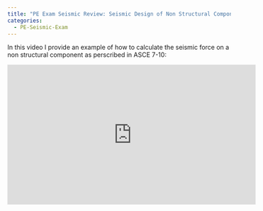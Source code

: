 ```yaml
---
title: "PE Exam Seismic Review: Seismic Design of Non Structural Components per ASCE 7"
categories:
  - PE-Seismic-Exam
---
```



In this video I provide an example of how to calculate the seismic force on a non structural component as perscribed in ASCE 7-10:
<br>
<iframe width="560" height="315" src="https://www.youtube.com/embed/9HswcrppfpU" frameborder="0" allow="accelerometer; autoplay; encrypted-media; gyroscope; picture-in-picture" allowfullscreen></iframe>


